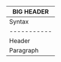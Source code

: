 |BIG HEADER|
|-----|
| Syntax      | Description |
| ----------- | ----------- |
| Header      | Title       |
| Paragraph   | Text        |
